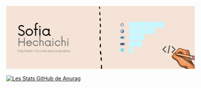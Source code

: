 [![Header](https://github.com/sohechai/sohechai/blob/main/header_readme.png "Header")](https://profile.intra.42.fr/users/sohechai)

[![Les Stats GitHub de Anurag](https://github-readme-stats.vercel.app/api?username=sohechai&count_private=true)](https://github.com/anuraghazra/github-readme-stats)
